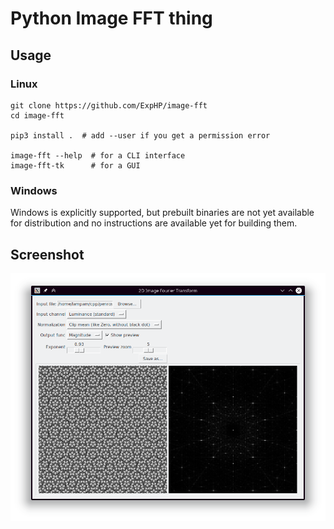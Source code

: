 # Python Image FFT thing

## Usage

### Linux
```
git clone https://github.com/ExpHP/image-fft
cd image-fft

pip3 install .  # add --user if you get a permission error

image-fft --help  # for a CLI interface
image-fft-tk      # for a GUI
```

### Windows

Windows is explicitly supported, but prebuilt binaries are not yet available for distribution and no instructions are available yet for building them.

## Screenshot

![Screenshot](doc/Screenshot.png)
